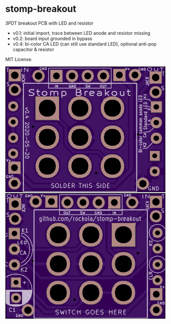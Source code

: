 # stomp-breakout
3PDT breakout PCB with LED and resistor

* v0.1: initial import, trace between LED anode and resistor missing
* v0.2: board input grounded in bypass
* v0.4: bi-color CA LED (can still use standard LED), optional anti-pop capacitor & resistor

MIT License.

![Front](https://raw.githubusercontent.com/rockola/stomp-breakout/master/images/stomp-breakout-oshpark-front-v0.4.png)
![Back](https://raw.githubusercontent.com/rockola/stomp-breakout/master/images/stomp-breakout-oshpark-back-v0.4.png)
